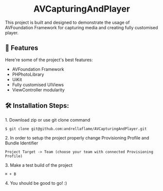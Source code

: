 <h1 align="center" id="title">AVCapturingAndPlayer</h1>

<p id="description">This project is built and designed to demonstrate the usage of AVFoundation Framework for capturing media and creating fully customised player.</p>
  
<h2>🧐 Features</h2>

Here're some of the project's best features:

*   AVFoundation Framework
*   PHPhotoLibrary
*   UiKit
*   Fully customised UIViews
*   ViewController modularity

<h2>🛠️ Installation Steps:</h2>

<p>1. Download zip or use git clone command</p>

```
$ git clone git@github.com:andrellaflame/AVCapturingAndPlayer.git
```

<p>2. In order to setup the project properly change Provisioning Profile and Bundle Identifier</p>

```
Project Target -> Team (choose your team with connected Provisioning Profile)
```

<p>3. Make a test build of the project</p>

```
⌘ + B
```

<p>4. You should be good to go! :)</p>
